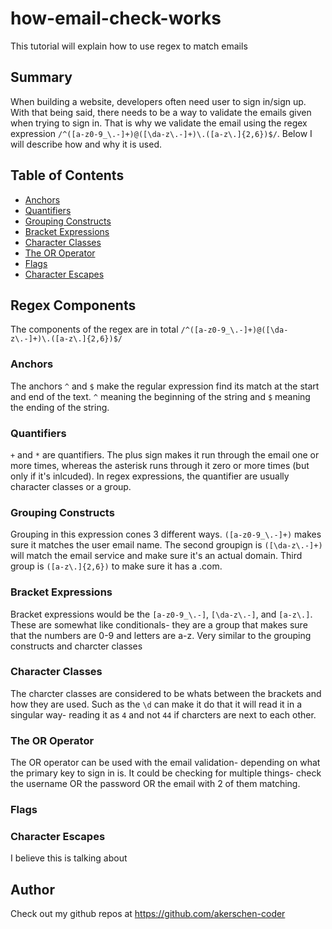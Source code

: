# how-email-check-works
This tutorial will explain how to use regex to match emails

## Summary

When building a website, developers often need user to sign in/sign up. With that being said, there needs to be a way to validate the emails given when trying to sign in. That is why we validate the email using the regex expression `/^([a-z0-9_\.-]+)@([\da-z\.-]+)\.([a-z\.]{2,6})$/`. Below I will describe how and why it is used. 

## Table of Contents

- [Anchors](#anchors)
- [Quantifiers](#quantifiers)
- [Grouping Constructs](#grouping-constructs)
- [Bracket Expressions](#bracket-expressions)
- [Character Classes](#character-classes)
- [The OR Operator](#the-or-operator)
- [Flags](#flags)
- [Character Escapes](#character-escapes)

## Regex Components
The components of the regex are in total `/^([a-z0-9_\.-]+)@([\da-z\.-]+)\.([a-z\.]{2,6})$/`
### Anchors
The anchors `^` and `$` make the regular expression find its match at the start and end of the text. `^` meaning the beginning of the string and `$` meaning the ending of the string.  
### Quantifiers
`+` and `*`  are quantifiers. The plus sign makes it run through the email one or more times, whereas the asterisk runs through it zero or more times (but only if it's inlcuded). In regex expressions, the quantifier are usually character classes or a group. 

### Grouping Constructs
Grouping in this expression cones 3 different ways. `([a-z0-9_\.-]+)` makes sure it matches the user email name. The second groupign is `([\da-z\.-]+)`  will match the email service and make sure it's an actual domain. Third group is `([a-z\.]{2,6})` to make sure it has a .com.

### Bracket Expressions
Bracket expressions would be the `[a-z0-9_\.-]`, `[\da-z\.-]`, and `[a-z\.]`. These are somewhat like conditionals- they are a group that makes sure that the numbers are 0-9 and letters are a-z. Very similar to the grouping constructs and charcter classes 
### Character Classes
The charcter classes are considered to be whats between the brackets and how they are used. Such as the `\d` can make it do that it will read it in a singular way- reading it as `4` and not  `44` if charcters are next to each other. 
### The OR Operator
The OR operator can be used with the email validation- depending on what the primary key to sign in is. It could be checking for multiple things- check the username OR the password OR the email with 2 of them matching. 
### Flags

### Character Escapes
I believe this is talking about 

## Author

Check out my github repos at https://github.com/akerschen-coder 